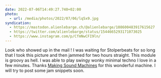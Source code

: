 ```yaml
---
date: 2022-07-06T14:49:27.740+02:00
photo:
  - url: /media/photos/2022/07/06/lq5x9.jpg
syndication:
  - https://mastodon.alienlebarge.ch/@alienlebarge/108600483917615627
  - https://twitter.com/alienlebarge/status/1544665293171073025
  - https://www.instagram.com/p/CfmNwCFI9ln/
---
```

Look who showed up in the mail !
I was waiting for Stolperbeats for so long that I took this picture and then jammed for two hours straight. This module is groovy as hell. I was able to play swingy wonky minimal techno I love in a few minutes. Thanks [Making Sound Machines](https://makingsoundmachines.com/) for this wonderful machine.
I will try to post some jam snippets soon.
